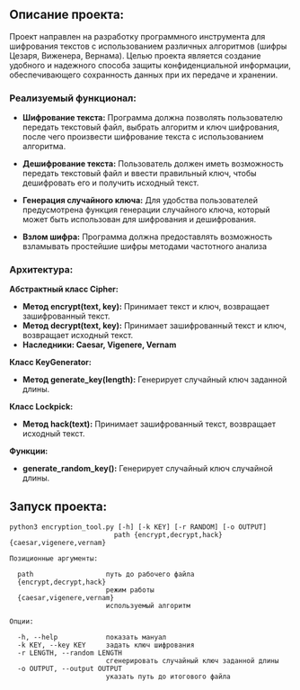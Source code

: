 ## **Описание проекта:**

Проект направлен на разработку программного инструмента для шифрования текстов с использованием различных алгоритмов (шифры Цезаря, Виженера, Вернама). Целью проекта является создание удобного и надежного способа защиты конфиденциальной информации, обеспечивающего сохранность данных при их передаче и хранении.

### **Реализуемый функционал:**

- **Шифрование текста:** Программа должна позволять пользователю передать текстовый файл, выбрать алгоритм и ключ шифрования, после чего произвести шифрование текста с использованием алгоритма.

- **Дешифрование текста:** Пользователь должен иметь возможность передать текстовый файл и ввести правильный ключ, чтобы дешифровать его и получить исходный текст.

- **Генерация случайного ключа:** Для удобства пользователей предусмотрена функция генерации случайного ключа, который может быть использован для шифрования и дешифрования.

- **Взлом шифра:** Программа должна предоставлять возможность взламывать простейшие шифры методами частотного анализа

### **Архитектура:**

**Абстрактный класс Cipher:**

- **Метод encrypt(text, key):** Принимает текст и ключ, возвращает зашифрованный текст.
- **Метод decrypt(text, key):** Принимает зашифрованный текст и ключ, возвращает исходный текст.
- **Наследники: Caesar, Vigenere, Vernam**

**Класс KeyGenerator:**

- **Метод generate_key(length):** Генерирует случайный ключ заданной длины.

**Класс Lockpick:**

- **Метод hack(text):** Принимает зашифрованный текст, возвращает исходный текст.

**Функции:**

- **generate_random_key():** Генерирует случайный ключ случайной длины.

## **Запуск проекта:**
```
python3 encryption_tool.py [-h] [-k KEY] [-r RANDOM] [-o OUTPUT]
                          path {encrypt,decrypt,hack} {caesar,vigenere,vernam}

Позиционные аргументы:

  path                  путь до рабочего файла
  {encrypt,decrypt,hack}
                        режим работы
  {caesar,vigenere,vernam}
                        используемый алгоритм

Опции:

  -h, --help            показать мануал
  -k KEY, --key KEY     задать ключ шифрования
  -r LENGTH, --random LENGTH
                        сгенерировать случайный ключ заданной длины
  -o OUTPUT, --output OUTPUT
                        указать путь до итогового файла
```
